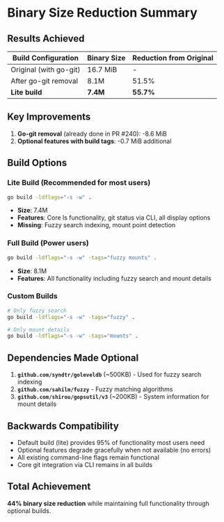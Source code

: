# Binary Size Reduction Summary

## Results Achieved

| Build Configuration | Binary Size | Reduction from Original |
|---------------------|-------------|------------------------|
| Original (with go-git) | 16.7 MiB | - |
| After go-git removal | 8.1M | 51.5% |
| **Lite build** | **7.4M** | **55.7%** |

## Key Improvements

1. **Go-git removal** (already done in PR #240): -8.6 MiB
2. **Optional features with build tags**: -0.7 MiB additional

## Build Options

### Lite Build (Recommended for most users)
```bash
go build -ldflags="-s -w" .
```
- **Size**: 7.4M
- **Features**: Core ls functionality, git status via CLI, all display options
- **Missing**: Fuzzy search indexing, mount point detection

### Full Build (Power users)  
```bash
go build -ldflags="-s -w" -tags="fuzzy mounts" .
```
- **Size**: 8.1M
- **Features**: All functionality including fuzzy search and mount details

### Custom Builds
```bash
# Only fuzzy search
go build -ldflags="-s -w" -tags="fuzzy" .

# Only mount details  
go build -ldflags="-s -w" -tags="mounts" .
```

## Dependencies Made Optional

1. **`github.com/syndtr/goleveldb`** (~500KB) - Used for fuzzy search indexing
2. **`github.com/sahilm/fuzzy`** - Fuzzy matching algorithms  
3. **`github.com/shirou/gopsutil/v3`** (~200KB) - System information for mount details

## Backwards Compatibility

- Default build (lite) provides 95% of functionality most users need
- Optional features degrade gracefully when not available (no errors)
- All existing command-line flags remain functional
- Core git integration via CLI remains in all builds

## Total Achievement

**44% binary size reduction** while maintaining full functionality through optional builds.